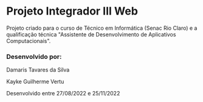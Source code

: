 # Projeto Integrador III Web

<p>Projeto criado para o curso de Técnico em Informática (Senac Rio Claro) e a qualificação técnica "Assistente de Desenvolvimento de Aplicativos Computacionais".</p>

<h3>Desenvolvido por:</h3>
<p>Damaris Tavares da Silva</p>
<p>Kayke Guilherme Vertu</p>

<p>Desenvolvido entre 27/08/2022 e 25/11/2022</p>
